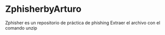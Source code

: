 # ZphisherbyArturo
Zphisher es un  repositorio de práctica de phishing 
Extraer el archivo con el comando unzip
